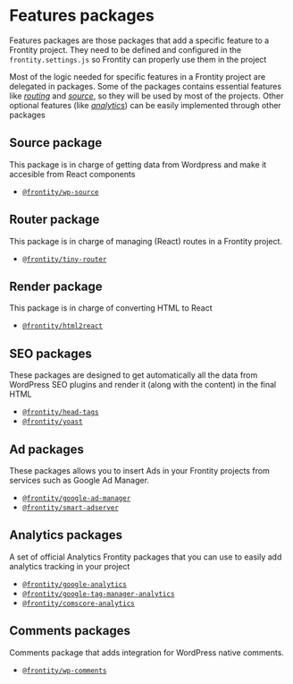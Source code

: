 # Features packages

Features packages are those packages that add a specific feature to a Frontity project. They need to be defined and configured in the `frontity.settings.js` so Frontity can properly use them in the project

Most of the logic needed for specific features in a Frontity project are delegated in packages. Some of the packages contains essential features like [_routing_](./#router-package) and [_source_](./#source-package), so they will be used by most of the projects. Other optional features \(like [_analytics_](./#analytics-packages)\) can be easily implemented through other packages

## Source package

This package is in charge of getting data from Wordpress and make it accesible from React components

- [`@frontity/wp-source`](wp-source.md)

## Router package

This package is in charge of managing \(React\) routes in a Frontity project.

- [`@frontity/tiny-router`](tiny-router.md)

## Render package

This package is in charge of converting HTML to React

- [`@frontity/html2react`](html2react.md)

## SEO packages

These packages are designed to get automatically all the data from WordPress SEO plugins and render it \(along with the content\) in the final HTML

- [`@frontity/head-tags`](head-tags.md)
- [`@frontity/yoast`](yoast.md)

## Ad packages

These packages allows you to insert Ads in your Frontity projects from services such as Google Ad Manager.

- [`@frontity/google-ad-manager`](google-ad-manager.md)
- [`@frontity/smart-adserver`](smart-ads.md)

## Analytics packages

A set of official Analytics Frontity packages that you can use to easily add analytics tracking in your project

- [`@frontity/google-analytics`](analytics/google-analytics.md)
- [`@frontity/google-tag-manager-analytics`](analytics/google-tag-manager-analytics.md)
- [`@frontity/comscore-analytics`](analytics/comscore-analytics.md)

## Comments packages

Comments package that adds integration for WordPress native comments.

- [`@frontity/wp-comments`](https://github.com/frontity/api-reference/tree/f156ebb7e263bf8f2976d8c70e7d945dac53c597/docs-api/frontity-packages/features-packages/features-packages/wp-comments.md)
